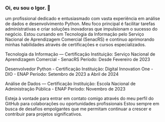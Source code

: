 ### Oi, eu sou o Igor. 👋

um profissional dedicado e entusiasmado com vasta experiência em análise de dados e desenvolvimento Python.
Meu foco principal é facilitar tarefas administrativas e criar soluções inovadoras que impulsionam o sucesso do negócio.
Estou cursando em Tecnologia da Informação pelo Serviço Nacional de Aprendizagem Comercial (SenacRS)
e continuo aprimorando minhas habilidades através de certificações e cursos especializados.

Tecnologia da Informação — Certificação
    Instituição: Serviço Nacional de Aprendizagem Comercial - SenacRS
    Período: Desde Fevereiro de 2023

Desenvolvedor Python - Certificação
    Instituição: Digital Innovation One - DIO - ENAP
    Período: Setembro de 2023 a Abril de 2024

Análise de Dados — Certificação
    Instituição: Escola Nacional de Administração Pública - ENAP
    Período: Novembro de 2023

Esteja à vontade para entrar em contato comigo através do meu perfil do GitHub para colaborações ou oportunidades profissionais
Estou sempre em busca de desafios empolgantes que me permitam continuar a crescer e contribuir para projetos significativos.

